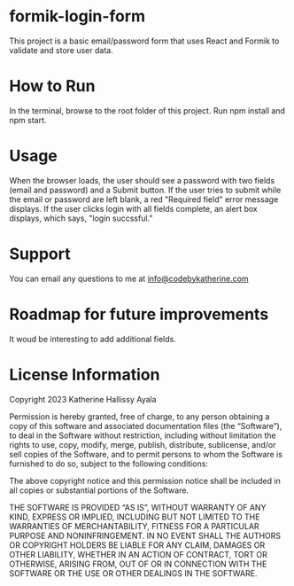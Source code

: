 # formik-login-form
This project is a basic email/password form that uses React and Formik to validate and store user data.
# How to Run
In the terminal, browse to the root folder of this project. Run npm install and npm start.
# Usage
When the browser loads, the user should see a password with two fields (email and password) and a Submit button.  If the user tries to submit while the email or password are left blank, a red "Required field" error message displays.  If the user clicks login with all fields complete, an alert box displays, which says, "login succssful."
# Support
You can email any questions to me at info@codebykatherine.com
# Roadmap for future improvements
It woud be interesting to add additional fields.
# License Information
Copyright 2023 Katherine Hallissy Ayala

Permission is hereby granted, free of charge, to any person obtaining a copy of this software and associated documentation files (the “Software”), to deal in the Software without restriction, including without limitation the rights to use, copy, modify, merge, publish, distribute, sublicense, and/or sell copies of the Software, and to permit persons to whom the Software is furnished to do so, subject to the following conditions:

The above copyright notice and this permission notice shall be included in all copies or substantial portions of the Software.

THE SOFTWARE IS PROVIDED “AS IS”, WITHOUT WARRANTY OF ANY KIND, EXPRESS OR IMPLIED, INCLUDING BUT NOT LIMITED TO THE WARRANTIES OF MERCHANTABILITY, FITNESS FOR A PARTICULAR PURPOSE AND NONINFRINGEMENT. IN NO EVENT SHALL THE AUTHORS OR COPYRIGHT HOLDERS BE LIABLE FOR ANY CLAIM, DAMAGES OR OTHER LIABILITY, WHETHER IN AN ACTION OF CONTRACT, TORT OR OTHERWISE, ARISING FROM, OUT OF OR IN CONNECTION WITH THE SOFTWARE OR THE USE OR OTHER DEALINGS IN THE SOFTWARE.
